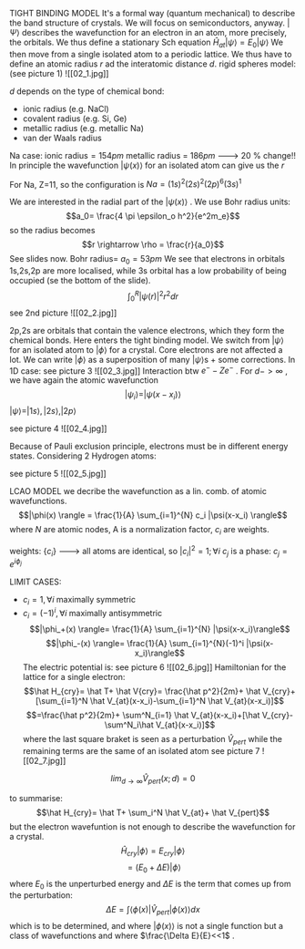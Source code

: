 TIGHT BINDING MODEL
It's a formal way (quantum  mechanical)  to describe the band structure of crystals. We will focus on semiconductors, anyway. $|\Psi \rangle$ describes the wavefunction for an electron in an atom, more precisely, the orbitals. We thus define a stationary Sch equation $\hat H_{at} |\psi \rangle = E_0 |\psi \rangle$ 
We then move from a single isolated atom to a periodic lattice. We thus have to define an atomic radius $r$ ad the interatomic distance $d$. 
rigid spheres model: (see picture 1) 
![[02_1.jpg]]


$d$ depends on the type of chemical bond:
- ionic radius (e.g. NaCl)
- covalent radius (e.g. Si, Ge)
- metallic radius (e.g. metallic Na)
- van der Waals radius

Na case:
 ionic radius$= 154 pm$
metallic radius = $186 pm$  ---> 20 % change!!
In principle the wavefunction $|\psi (x) \rangle$ for an isolated atom can give us the $r$

For Na, Z=11, so the configuration is $Na= (1s)^2(2s)^2(2p)^6(3s)^1$ 

We are interested in the radial part of the $|\psi (x)\rangle$ . We use Bohr radius units: $$a_0= \frac{4 \pi \epsilon_o h^2}{e^2m_e}$$
so the radius becomes $$r \rightarrow \rho = \frac{r}{a_0}$$
See slides now. 
Bohr radius= $a_0=53 pm$
We see that electrons in orbitals 1s,2s,2p are more localised, while 3s orbital has a low probability of being occupied (se the bottom of the slide).
$$\int_0^R |\psi(r)|^2 r^2 dr$$
see 2nd picture
![[02_2.jpg]]


2p,2s are orbitals that contain the valence electrons, which they form the chemical bonds.
Here enters the tight binding model. We switch from $|\psi\rangle$ for an isolated atom to $|\phi \rangle$ for a crystal. Core electrons are not affected a lot. We can write $|\phi \rangle$ as a superposition of many $|\psi \rangle$s + some corrections. In 1D case:
see picture 3
![[02_3.jpg]]
Interaction btw $e^--Ze^-$ . For $d-> \infty$ , we have again the atomic wavefunction
$$|\psi_i \rangle= |\psi(x-x_i) \rangle$$
$|\psi \rangle= |1s \rangle, |2s \rangle, |2p \rangle$ 

see picture 4
![[02_4.jpg]]

Because of Pauli exclusion principle, electrons must be in different energy states. Considering 2 Hydrogen atoms:

see picture 5
![[02_5.jpg]]

LCAO MODEL
we decribe the wavefunction as a lin. comb. of atomic wavefunctions. $$|\phi(x) \rangle = \frac{1}{A} \sum_{i=1}^{N} c_i |\psi(x-x_i) \rangle$$
where $N$ are atomic nodes, A is a normalization factor, $c_i$ are weights.

weights: $\{ c_i\}$ ---> all atoms are identical, so $|c_i|^2=1; \forall i$
$c_j$ is a phase: $c_j= e^{i\phi_j}$ 

LIMIT CASES:
- $c_i = 1, \forall i$ maximally symmetric
- $c_i= (-1)^i, \forall i$ maximally antisymmetric
 $$|\phi_+(x) \rangle= \frac{1}{A} \sum_{i=1}^{N} |\psi(x-x_i)\rangle$$
  $$|\phi_-(x) \rangle= \frac{1}{A} \sum_{i=1}^{N}(-1)^i |\psi(x-x_i)\rangle$$
  The electric potential is: see picture 6
  ![[02_6.jpg]]
  Hamiltonian for the lattice for a single electron: $$\hat H_{cry}= \hat T+ \hat V{cry}= \frac{\hat p^2}{2m}+ \hat V_{cry}+[\sum_{i=1}^N \hat V_{at}(x-x_i)-\sum_{i=1}^N \hat V_{at}(x-x_i)]$$
  $$=\frac{\hat p^2}{2m}+ \sum^N_{i=1} \hat V_{at}(x-x_i)+[\hat V_{cry}- \sum^N_i\hat V_{at}(x-x_i)]$$
  where the last square braket is seen as a perturbation $\hat V_{pert}$
  while the remaining terms are the same of an isolated atom
see picture 7
![[02_7.jpg]]

$$lim_{d \rightarrow \infty}\hat V_{pert}(x;d)=0$$

to summarise: $$\hat H_{cry}= \hat T+ \sum_i^N \hat V_{at}+ \hat V_{pert}$$
but the electron wavefuntion is not enough to describe the wavefunction for a crystal. $$\hat H_{cry}|\phi\rangle= E_{cry}|\phi\rangle$$
$$=(E_0+ \Delta E) |\phi \rangle$$
where $E_0$ is the unperturbed energy and $\Delta E$ is the term that comes up from the perturbation: $$\Delta E = \int \langle\phi(x)|\hat V_{pert}|\phi(x)\rangle dx$$
which is to be determined, and where $|\phi(x)\rangle$ is not a single function but a class of wavefunctions and where $\frac{\Delta E}{E}<<1$ .